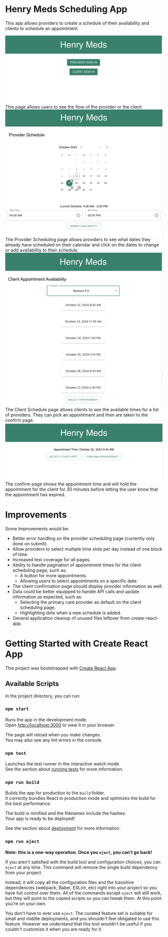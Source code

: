 # Henry Meds Scheduling App

This app allows providers to create a schedule of their availability and clients to 
schedule an appointment.

<img src="public/SignInPage.png" />
This page allows users to see the flow of the provider or the client

<img src="public/ProviderSchedule.png" />
The Provider Scheduling page allows providers to see what dates they already have  scheduled on their calendar and click on the dates to change or add availability to their schedule.

<img src="public/ClientSchedule.png" />
The Client Schedule page allows clients to see the available times for a list of providers.  They can pick an appointment and then are taken to the confirm page.

<img src="public/ClientConfirmPage.png" />
The confirm page shows the appointment time and will hold the appointment for the client for 30 minutes before letting the user know that the appointment has expired.

# Improvements
Some Improvements would be:
- Better error handling on the provider scheduling page (currently only done on submit).
- Allow providers to select multiple time slots per day instead of one block of time.
- Increased test coverage for all pages.
- Ability to handle pagination of appointment times for the client scheduling page, such as:
  - A button for more appointments.
  - Allowing users to select appointments on a specific date.
- The client confirmation page should display provider information as well.
- Data could be better equipped to handle API calls and update information as expected, such as:
  - Selecting the primary care provider as default on the client scheduling page.
  - Highlighting dots when a new schedule is added.
- General application cleanup of unused files leftover from create-react-app.

# Getting Started with Create React App

This project was bootstrapped with [Create React App](https://github.com/facebook/create-react-app).

## Available Scripts

In the project directory, you can run:

### `npm start`

Runs the app in the development mode.\
Open [http://localhost:3000](http://localhost:3000) to view it in your browser.

The page will reload when you make changes.\
You may also see any lint errors in the console.

### `npm test`

Launches the test runner in the interactive watch mode.\
See the section about [running tests](https://facebook.github.io/create-react-app/docs/running-tests) for more information.

### `npm run build`

Builds the app for production to the `build` folder.\
It correctly bundles React in production mode and optimizes the build for the best performance.

The build is minified and the filenames include the hashes.\
Your app is ready to be deployed!

See the section about [deployment](https://facebook.github.io/create-react-app/docs/deployment) for more information.

### `npm run eject`

**Note: this is a one-way operation. Once you `eject`, you can't go back!**

If you aren't satisfied with the build tool and configuration choices, you can `eject` at any time. This command will remove the single build dependency from your project.

Instead, it will copy all the configuration files and the transitive dependencies (webpack, Babel, ESLint, etc) right into your project so you have full control over them. All of the commands except `eject` will still work, but they will point to the copied scripts so you can tweak them. At this point you're on your own.

You don't have to ever use `eject`. The curated feature set is suitable for small and middle deployments, and you shouldn't feel obligated to use this feature. However we understand that this tool wouldn't be useful if you couldn't customize it when you are ready for it.


